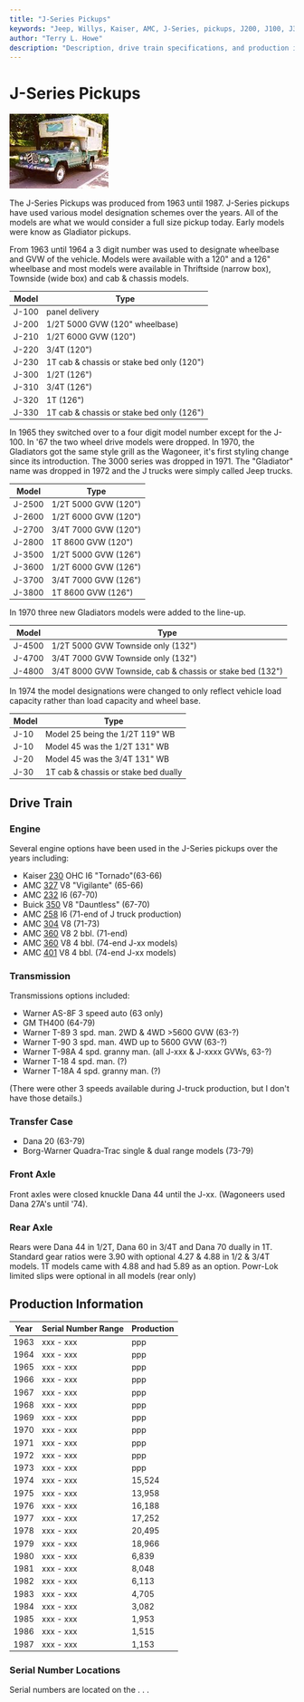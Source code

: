 ```yaml
---
title: "J-Series Pickups"
keywords: "Jeep, Willys, Kaiser, AMC, J-Series, pickups, J200, J100, J300, J4000"
author: "Terry L. Howe"
description: "Description, drive train specifications, and production information for the Jeep J-series pickups"
---
```

# J-Series Pickups

[![J-200 Pickup](../img/j200_.jpg)](../img/j200.jpg) 

The J-Series Pickups was produced from 1963 until 1987. J-Series pickups have used various model designation schemes over the years. All of the models are what we would consider a full size pickup today. Early models were know as Gladiator pickups.

From 1963 until 1964 a 3 digit number was used to designate wheelbase and GVW of the vehicle. Models were available with a 120" and a 126" wheelbase and most models were available in Thriftside (narrow box), Townside (wide box) and cab & chassis models.

| Model | Type                                      |
|-------|-------------------------------------------|
| J-100 | panel delivery                            |
| J-200 | 1/2T 5000 GVW (120" wheelbase)            |
| J-210 | 1/2T 6000 GVW (120")                      |
| J-220 | 3/4T (120")                               |
| J-230 | 1T cab & chassis or stake bed only (120") |
| J-300 | 1/2T (126")                               |
| J-310 | 3/4T (126")                               |
| J-320 | 1T (126")                                 |
| J-330 | 1T cab & chassis or stake bed only (126") |

In 1965 they switched over to a four digit model number except for the J-100. In '67 the two wheel drive models were dropped. In 1970, the Gladiators got the same style grill as the Wagoneer, it's first styling change since its introduction. The 3000 series was dropped in 1971. The "Gladiator" name was dropped in 1972 and the J trucks were simply called Jeep trucks.


| Model  | Type                 |
|--------|----------------------|
| J-2500 | 1/2T 5000 GVW (120") |
| J-2600 | 1/2T 6000 GVW (120") |
| J-2700 | 3/4T 7000 GVW (120") |
| J-2800 | 1T 8600 GVW (120")   |
| J-3500 | 1/2T 5000 GVW (126") |
| J-3600 | 1/2T 6000 GVW (126") |
| J-3700 | 3/4T 7000 GVW (126") |
| J-3800 | 1T 8600 GVW (126")   |

In 1970 three new Gladiators models were added to the line-up.

| Model  | Type                                                      |
|--------|-----------------------------------------------------------|
| J-4500 | 1/2T 5000 GVW Townside only (132")                        |
| J-4700 | 3/4T 7000 GVW Townside only (132")                        |
| J-4800 | 3/4T 8000 GVW Townside, cab & chassis or stake bed (132") |

In 1974 the model designations were changed to only reflect vehicle load capacity rather than load capacity and wheel base.

| Model | Type                                 |
|-------|--------------------------------------|
| J-10  | Model 25 being the 1/2T 119" WB      |
| J-10  | Model 45 was the 1/2T 131" WB        |
| J-20  | Model 45 was the 3/4T 131" WB        |
| J-30  | 1T cab & chassis or stake bed dually |

## Drive Train

### Engine

Several engine options have been used in the J-Series pickups over the years including: 

  * Kaiser [230](/engine/factory/tornado230.md) OHC I6 "Tornado"(63-66)
  * AMC [327](/engine/factory/amc327.md) V8 "Vigilante" (65-66)
  * AMC [232](/engine/factory/amc232.md) I6 (67-70)
  * Buick [350](/engine/factory/dauntless350.md) V8 "Dauntless" (67-70)
  * AMC [258](/engine/factory/amc258.md) I6 (71-end of J truck production)
  * AMC [304](/engine/factory/amc304.md) V8 (71-73)
  * AMC [360](/engine/factory/amc360.md) V8 2 bbl. (71-end) 
  * AMC [360](/engine/factory/amc360.md) V8 4 bbl. (74-end J-xx models)
  * AMC [401](/engine/factory/amc401.md) V8 4 bbl. (74-end J-xx models)

### Transmission

Transmissions options included: 

  * Warner AS-8F 3 speed auto (63 only)
  * GM TH400 (64-79)
  * Warner T-89 3 spd. man. 2WD & 4WD >5600 GVW (63-?)
  * Warner T-90 3 spd. man. 4WD up to 5600 GVW (63-?)
  * Warner T-98A 4 spd. granny man. (all J-xxx & J-xxxx GVWs, 63-?)
  * Warner T-18 4 spd. man. (?)
  * Warner T-18A 4 spd. granny man. (?)

(There were other 3 speeds available during J-truck production, but I don't have those details.) 

### Transfer Case

  * Dana 20 (63-79)
  * Borg-Warner Quadra-Trac single & dual range models (73-79) 

### Front Axle

Front axles were closed knuckle Dana 44 until the J-xx. (Wagoneers used Dana 27A's until '74). 

### Rear Axle

Rears were Dana 44 in 1/2T, Dana 60 in 3/4T and Dana 70 dually in 1T. Standard gear ratios were 3.90 with optional 4.27 & 4.88 in 1/2 & 3/4T models. 1T models came with 4.88 and had 5.89 as an option. Powr-Lok limited slips were optional in all models (rear only) 

## Production Information

| Year | Serial Number Range | Production |
|------|---------------------|------------|
| 1963 | xxx - xxx           | ppp        |
| 1964 | xxx - xxx           | ppp        |
| 1965 | xxx - xxx           | ppp        |
| 1966 | xxx - xxx           | ppp        |
| 1967 | xxx - xxx           | ppp        |
| 1968 | xxx - xxx           | ppp        |
| 1969 | xxx - xxx           | ppp        |
| 1970 | xxx - xxx           | ppp        |
| 1971 | xxx - xxx           | ppp        |
| 1972 | xxx - xxx           | ppp        |
| 1973 | xxx - xxx           | ppp        |
| 1974 | xxx - xxx           | 15,524     |
| 1975 | xxx - xxx           | 13,958     |
| 1976 | xxx - xxx           | 16,188     |
| 1977 | xxx - xxx           | 17,252     |
| 1978 | xxx - xxx           | 20,495     |
| 1979 | xxx - xxx           | 18,966     |
| 1980 | xxx - xxx           | 6,839      |
| 1981 | xxx - xxx           | 8,048      |
| 1982 | xxx - xxx           | 6,113      |
| 1983 | xxx - xxx           | 4,705      |
| 1984 | xxx - xxx           | 3,082      |
| 1985 | xxx - xxx           | 1,953      |
| 1986 | xxx - xxx           | 1,515      |
| 1987 | xxx - xxx           | 1,153      |

### Serial Number Locations

Serial numbers are located on the . . .